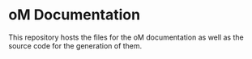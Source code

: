# oM Documentation
This repository hosts the files for the oM documentation as well as the source code for the generation of them.
